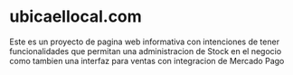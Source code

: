 # ubicaellocal.com
Este es un proyecto de pagina web informativa con intenciones de tener funcionalidades que permitan una administracion de Stock en el negocio como tambien una interfaz para ventas con integracion de Mercado Pago
